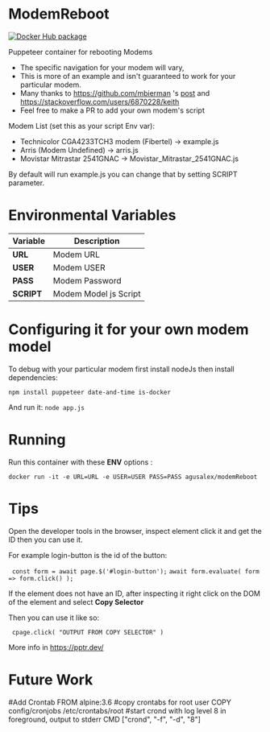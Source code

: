 # ModemReboot

[![Docker Hub package][dockerhub-badge]][dockerhub-link]

[dockerhub-badge]: https://img.shields.io/badge/images%20on-Docker%20Hub-blue.svg
[dockerhub-link]: https://hub.docker.com/repository/docker/agusalex/modem_reboot "Docker Hub Image"

Puppeteer container for rebooting Modems
 - The specific navigation for your modem will vary, 
 - This is more of an example and isn't guaranteed to work for your particular modem.
 - Many thanks to https://github.com/mbierman 's [post](https://gist.github.com/mbierman/5b3e671fa4e848eec899ff486d0cdc26)
  and https://stackoverflow.com/users/6870228/keith 
 - Feel free to make a PR to add your own modem's script
 
Modem List (set this as your script Env var):
- Technicolor CGA4233TCH3 modem (Fibertel) -> example.js
- Arris (Modem Undefined) -> arris.js
- Movistar Mitrastar 2541GNAC -> Movistar_Mitrastar_2541GNAC.js
 
By default will run example.js you can change that by setting SCRIPT parameter.

# Environmental Variables
| Variable |Description  |
|--|--|
|**URL**  | Modem URL |
|**USER**  | Modem USER |
|**PASS**  | Modem Password |
|**SCRIPT**  | Modem Model js Script |

# Configuring it for your own modem model

To debug with your particular modem first install nodeJs then install dependencies:

```npm install puppeteer date-and-time is-docker  ```

And run it:
```node app.js```

# Running
Run this container  with these **ENV** options : 

```docker run -it -e URL=URL -e USER=USER PASS=PASS agusalex/modemReboot ```
# Tips
Open the developer tools in the browser, inspect element click it and get the ID then you can use it.

For example login-button is the id of the button:

``` const form = await page.$('#login-button');```
   ``` await form.evaluate( form => form.click() ); ```
   
If the element does not have an ID, after inspecting it right click on the DOM of the element and select **Copy Selector**

Then you can use it like so:

``` cpage.click( "OUTPUT FROM COPY SELECTOR" )```

More info in https://pptr.dev/
# Future Work
#Add Crontab
FROM alpine:3.6
#copy crontabs for root user
COPY config/cronjobs /etc/crontabs/root
#start crond with log level 8 in foreground, output to stderr
CMD ["crond", "-f", "-d", "8"]
